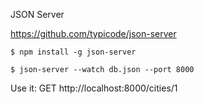JSON Server 

https://github.com/typicode/json-server

```
$ npm install -g json-server
```

```
$ json-server --watch db.json --port 8000
```

Use it: GET http://localhost:8000/cities/1